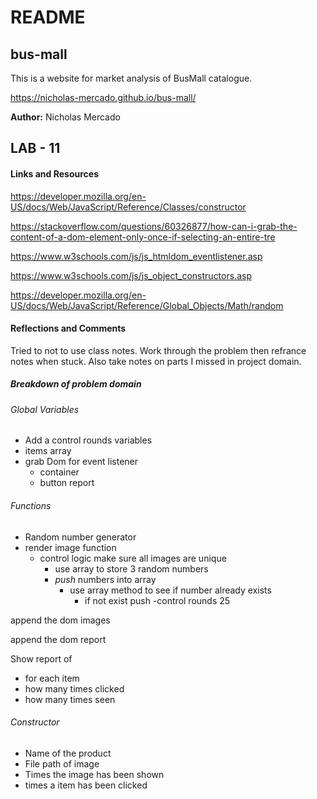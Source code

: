 # README

## bus-mall

This is a website for market analysis of BusMall catalogue.

https://nicholas-mercado.github.io/bus-mall/

__Author:__ Nicholas Mercado

## LAB - 11

#### __Links and Resources__

https://developer.mozilla.org/en-US/docs/Web/JavaScript/Reference/Classes/constructor

https://stackoverflow.com/questions/60326877/how-can-i-grab-the-content-of-a-dom-element-only-once-if-selecting-an-entire-tre

https://www.w3schools.com/js/js_htmldom_eventlistener.asp

https://www.w3schools.com/js/js_object_constructors.asp

https://developer.mozilla.org/en-US/docs/Web/JavaScript/Reference/Global_Objects/Math/random

#### __Reflections and Comments__

Tried to not to use class notes. Work through the problem then refrance notes when stuck. Also take notes on parts I missed in project domain.

##### Breakdown of problem domain

###### Global Variables

- Add a control rounds variables
- items array
- grab Dom for event listener
  - container
  - button report
  
###### Functions

- Random number generator
- render image function
  - control logic make sure all images are unique
    - use array to store 3 random numbers
    - *push* numbers into array
      - use array method to see if number already exists
        - if not exist push
-control rounds 25


append the dom images

append the dom report


Show report of 
  - for each item
  - how many times clicked
  - how many times seen
  
###### Constructor


- Name of the product
- File path of image
- Times the image has been shown
- times a item has been clicked
